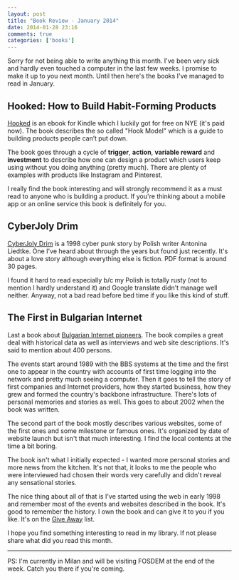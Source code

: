 ```yaml
---
layout: post
title: "Book Review - January 2014"
date: 2014-01-28 23:16
comments: true
categories: ['books']
---
```


Sorry for not being able to write anything this month. I've been very sick
and hardly even touched a computer in the last few weeks. I promise to make
it up to you next month. Until then here's the books I've managed to read in
January.


Hooked: How to Build Habit-Forming Products
-------------------------------------------

[Hooked](http://amzn.to/1erRrnb) is an ebook for Kindle which I luckily got for
free on NYE (it's paid now). The book describes the so called "Hook Model"
which is a guide to building products people can’t put down. 

The book goes through a cycle of **trigger**, **action**, **variable reward** and
**investment** to describe how one can design a product which users keep using
without you doing anything (pretty much). There are plenty of examples with products
like Instagram and Pinterest.

I really find the book interesting and will strongly recommend it as a must read
to anyone who is building a product. If you're thinking about a mobile app or an
online service this book is definitely for you.


CyberJoly Drim
---------------

[CyberJoly Drim](http://hell.pl/nina/carramba.htm) is a 1998 cyber punk story by
Polish writer Antonina Liedtke. One I've heard about through the years but found
just recently. It's about a love story although everything else is fiction. PDF format
is around 30 pages.

I found it hard to read especially b/c my Polish is totally rusty (not to mention I hardly
understand it) and Google translate didn't manage well neither. Anyway, not a bad read
before bed time if you like this kind of stuff.


The First in Bulgarian Internet
--------------------------------

Last a book about 
[Bulgarian Internet pioneers](https://www.goodreads.com/book/show/13398350). The book
compiles a great deal with historical data as well as interviews and web site descriptions.
It's said to mention about 400 persons. 

The events start around 1989 with the BBS systems at the time and the first one to appear in
the country with accounts of first time logging into the network and pretty much seeing a
computer. Then it goes to tell the story of first companies and Internet providers, how they
started business, how they grew and formed the country's backbone infrastructure. There's
lots of personal memories and stories as well. This goes to about 2002 when the book
was written.


The second part of the book mostly describes various websites, some of the first ones and
some milestone or famous ones. It's organized by date of website launch but isn't that much
interesting. I find the local contents at the time a bit boring.


The book isn't what I initially expected - I wanted more personal stories and more news from
the kitchen. It's not that, it looks to me the people who were interviewed had chosen their
words very carefully and didn't reveal any sensational stories.

The nice thing about all of that is I've started using the web in early 1998 and remember
most of the events and websites described in the book. It's good to remember the history.
I own the book and can give it to you if you like. It's on the [Give Away](/blog/2013/04/05/give-away-list/)
list.



I hope you find something interesting to read in my library. If not please share what did you
read this month.

---

PS: I'm currently in Milan and will be visiting FOSDEM at the end of the week. Catch
you there if you're coming.

